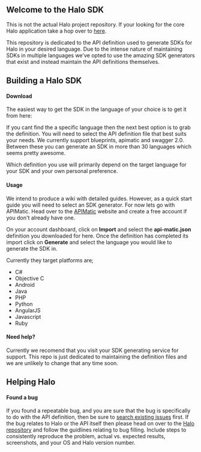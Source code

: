 Welcome to the Halo SDK
------------------------

This is not the actual Halo project repository. If your looking for the core Halo 
application take a hop over to [here](https://github.com/ff36/halo-core).

This repository is dedicated to the API definition used to generate SDKs for 
Halo in your desired language. Due to the intense nature of maintaining SDKs in 
multiple languages we've opted to use the amazing SDK generators that exist and 
instead maintain the API definitions themselves.


Building a Halo SDK
-------------------------------
#### Download

The easiest way to get the SDK in the language of your choice is to get it from here:
<script type='text/javascript' async src='https://apimatic.io/js/apimatic-widget.js'></script><div id='apimatic-widget' data-apikey='IuEH8uoLMgm15CIH9eU-YGcm1CrjSH1aG7UyDW-uIC4qBa2J7iyEsKOYM0xaHX_q'></div>

If you cant find the a specific language then the next best option is to grab the definition.
You will need to select the API definition file that best suits your needs. We currently 
support blueprints, apimatic and swagger 2.0. Between these you can generate an SDK in 
more than 30 languages which seems pretty awesome.

Which definition you use will primarily depend on the target language for your SDK and 
your own personal preference.

#### Usage

We intend to produce a wiki with detailed guides. However, as a quick start guide you will need to
select an SDK generator. For now lets go with APIMatic. Head over to the [APIMatic](https://apimatic.io/)
website and create a free account if you don't already have one. 

On your account dashboard, click on **Import** and select the **api-matic.json** definition you 
downloaded for here. Once the definition has completed its import click on **Generate** and select 
the language you would like to generate the SDK in. 

Currently they target platforms are;
 - C#
 - Objective C
 - Android
 - Java
 - PHP
 - Python
 - AngularJS
 - Javascript
 - Ruby


#### Need help?

Currently we recomend that you visit your SDK generating service for support. This repo is just 
dedicated to maintaining the definition files and we are unlikely to change that any time soon.


Helping Halo
----------------

#### Found a bug

If you found a repeatable bug, and you are sure that the bug is specifically to do with the API definition, 
then be sure to [search existing issues](https://github.com/ff36/halo-sdk/issues) first.
If the bug relates to Halo or the API itself then please head on over to the [Halo repository](https://github.com/ff36/halo-core) 
and follow the guidlines relating to bug filling. Include steps to consistently reproduce the problem, 
actual vs. expected results, screenshots, and your OS and Halo version number.